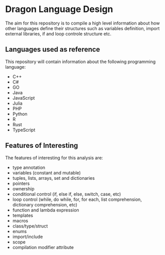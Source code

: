 # Dragon Language Design

The aim for this repository is to compile a high level information about how other 
languages define their structures such as variables definition, import external libraries,
if and loop controle structure etc.


## Languages used as reference

This repository will contain information about the following programming language:

- C++
- C#
- GO
- Java
- JavaScript
- Julia
- PHP
- Python
- R
- Rust
- TypeScript

## Features of Interesting

The features of interesting for this analysis are:

- type annotation
- variables (constant and mutable)
- tuples, lists, arrays, set and dictionaries
- pointers
- ownership
- conditional control (if, else if, else, switch, case, etc)
- loop control (while, do while, for, for each, list comprehension, dictionary comprehension, etc)
- function and lambda expression
- templates
- macros
- class/type/struct
- enums
- import/include
- scope
- compilation modifier attribute
